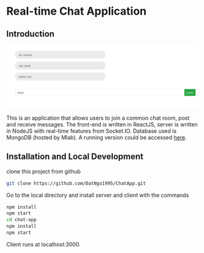 #  Real-time Chat Application

## Introduction

![](Demo.png)

This is an application that allows users to join a common chat room, post and receive messages. The front-end is written in ReactJS, server is written in NodeJS with real-time features from Socket.IO. Database used is MongoDB (hosted by Mlab). A running version could be accessed [here](https://datngo-chat-app.herokuapp.com/).

## Installation and Local Development

clone this project from github

```sh
git clone https://github.com/DatNgo1995/ChatApp.git
```

Go to the local directory and install server and client with the commands

```sh
npm install
npm start
cd chat-app
npm install
npm start
```

Client runs at localhost:3000.
